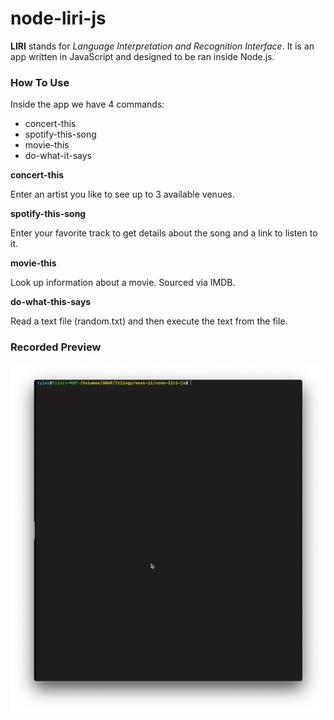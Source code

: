 # node-liri-js

**LIRI** stands for *Language Interpretation and Recognition Interface*.  It is an app written in JavaScript and designed to be ran inside Node.js.



### How To Use

Inside the app we have 4 commands:

- concert-this
- spotify-this-song
- movie-this
- do-what-it-says

**concert-this**

Enter an artist you like to see up to 3 available venues.

**spotify-this-song**

Enter your favorite track to get details about the song and a link to listen to it.

**movie-this**

Look up information about a movie.  Sourced via IMDB.

**do-what-this-says**

Read a text file (random.txt) and then execute the text from the file.



### Recorded Preview



[![liri-still](./liri-still.png)](https://github.com/tylerhipke/node-liri-js/blob/master/liri.mov?raw=true)

